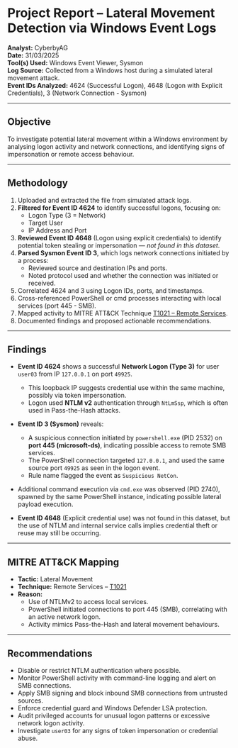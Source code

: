 
# Project Report – Lateral Movement Detection via Windows Event Logs

**Analyst:** CyberbyAG  
**Date:** 31/03/2025  
**Tool(s) Used:** Windows Event Viewer, Sysmon  
**Log Source:** Collected from a Windows host during a simulated lateral movement attack.  
**Event IDs Analyzed:** 4624 (Successful Logon), 4648 (Logon with Explicit Credentials), 3 (Network Connection - Sysmon)

---

## Objective

To investigate potential lateral movement within a Windows environment by analysing logon activity and network connections, and identifying signs of impersonation or remote access behaviour.

---

## Methodology

1. Uploaded and extracted the file from simulated attack logs.    
2. **Filtered for Event ID 4624** to identify successful logons, focusing on:
   - Logon Type (3 = Network)
   - Target User
   - IP Address and Port
3. **Reviewed Event ID 4648** (Logon using explicit credentials) to identify potential token stealing or impersonation — *not found in this dataset*.  
4. **Parsed Sysmon Event ID 3**, which logs network connections initiated by a process:
   - Reviewed source and destination IPs and ports.
   - Noted protocol used and whether the connection was initiated or received.
5. Correlated 4624 and 3 using Logon IDs, ports, and timestamps.
6. Cross-referenced PowerShell or cmd processes interacting with local services (port 445 - SMB).
7. Mapped activity to MITRE ATT&CK Technique [T1021 – Remote Services](https://attack.mitre.org/techniques/T1021/).
8. Documented findings and proposed actionable recommendations.

---

## Findings

- **Event ID 4624** shows a successful **Network Logon (Type 3)** for user `user03` from IP `127.0.0.1` on port `49925`.  
  - This loopback IP suggests credential use within the same machine, possibly via token impersonation.  
  - Logon used **NTLM v2** authentication through `NtLmSsp`, which is often used in Pass-the-Hash attacks.

- **Event ID 3 (Sysmon)** reveals:
  - A suspicious connection initiated by `powershell.exe` (PID 2532) on **port 445 (microsoft-ds)**, indicating possible access to remote SMB services.  
  - The PowerShell connection targeted `127.0.0.1`, and used the same source port `49925` as seen in the logon event.  
  - Rule name flagged the event as `Suspicious NetCon`.

- Additional command execution via `cmd.exe` was observed (PID 2740), spawned by the same PowerShell instance, indicating possible lateral payload execution.

- **Event ID 4648** (Explicit credential use) was not found in this dataset, but the use of NTLM and internal service calls implies credential theft or reuse may still be occurring.

---

## MITRE ATT&CK Mapping

- **Tactic:** Lateral Movement  
- **Technique:** Remote Services – [T1021](https://attack.mitre.org/techniques/T1021/)  
- **Reason:**  
  - Use of NTLMv2 to access local services.  
  - PowerShell initiated connections to port 445 (SMB), correlating with an active network logon.  
  - Activity mimics Pass-the-Hash and lateral movement behaviours.

---

## Recommendations

- Disable or restrict NTLM authentication where possible.  
- Monitor PowerShell activity with command-line logging and alert on SMB connections.  
- Apply SMB signing and block inbound SMB connections from untrusted sources.  
- Enforce credential guard and Windows Defender LSA protection.  
- Audit privileged accounts for unusual logon patterns or excessive network logon activity.  
- Investigate `user03` for any signs of token impersonation or credential abuse.
